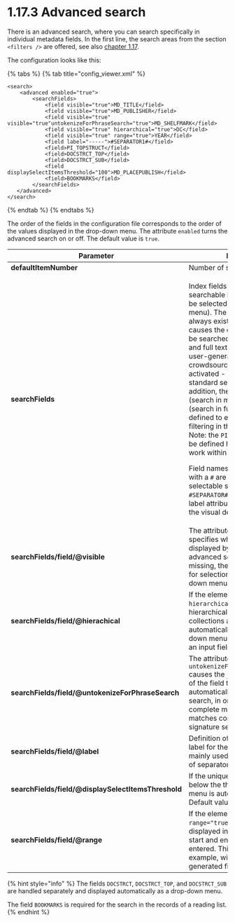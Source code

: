 # 1.17.3 Advanced search

There is an advanced search, where you can search specifically in individual metadata fields. In the first line, the search areas from the section `<filters />` are offered, see also [chapter 1.17](./).

The configuration looks like this:

{% tabs %}
{% tab title="config_viewer.xml" %}
```markup
<search>
    <advanced enabled="true">
        <searchFields>
            <field visible="true">MD_TITLE</field>
            <field visible="true">MD_PUBLISHER</field>
            <field visible="true" visible="true"untokenizeForPhraseSearch="true">MD_SHELFMARK</field>
            <field visible="true" hierarchical="true">DC</field>
            <field visible="true" range="true">YEAR</field>
            <field label="-----">#SEPARATOR1#</field>
            <field>PI_TOPSTRUCT</field>
            <field>DOCSTRCT_TOP</field>
            <field>DOCSTRCT_SUB</field>
            <field displaySelectItemsThreshold="100">MD_PLACEPUBLISH</field>
            <field>BOOKMARKS</field>
        </searchFields>
   </advanced>
</search>
```
{% endtab %}
{% endtabs %}

The order of the fields in the configuration file corresponds to the order of the values displayed in the drop-down menu. The attribute `enabled` turns the advanced search on or off. The default value is `true`.

| **Parameter**                                       | Description                                                                                                                                                                                                                                                                                                                                                                                                                                                                                                                                                                                                                                                                                                                                                                                                                                                                                                                          |
| --------------------------------------------------- | ------------------------------------------------------------------------------------------------------------------------------------------------------------------------------------------------------------------------------------------------------------------------------------------------------------------------------------------------------------------------------------------------------------------------------------------------------------------------------------------------------------------------------------------------------------------------------------------------------------------------------------------------------------------------------------------------------------------------------------------------------------------------------------------------------------------------------------------------------------------------------------------------------------------------------------ |
| **defaultItemNumber**                               | Number of search fields displayed                                                                                                                                                                                                                                                                                                                                                                                                                                                                                                                                                                                                                                                                                                                                                                                                                                                                                                    |
| **searchFields**                                    | <p>Index fields that should be searchable by the user (these can be selected from the drop-down menu). The selection <code>All fields</code> always exists. This selection causes the corresponding term to be searched through all metadata and full text fields (and also in user-generated content, if crowdsourcing module is activated - analogous to the standard search "in all data". In addition, the fields <code>DEFAULT</code> (search in metadata) and <code>FULLTEXT</code> (search in full texts) can be defined to enable corresponding filtering in the advanced search. Note: the <code>PI_TOPSTRUCT</code> field must be defined here for the search to work within a record.</p><p>Field names beginning and ending with a <code>#</code> are treated as non-selectable separators (e.g. <code>#SEPARATOR#</code>). In this case, the label attribute should be used for the visual design of the separator.</p> |
| **searchFields/field/@visible**                     | The attribute `visible="true"` specifies whether a field is displayed by default in the advanced search. If the attribute is missing, the field is only offered for selection within the drop-down menu.                                                                                                                                                                                                                                                                                                                                                                                                                                                                                                                                                                                                                                                                                                                             |
| **searchFields/field/@hierachical**                 | If the element has the attribute `hierarchical="true"`, a hierarchically sorted list of the collections available in the index is automatically displayed as a drop-down menu in this line instead of an input field.                                                                                                                                                                                                                                                                                                                                                                                                                                                                                                                                                                                                                                                                                                                |
| **searchFields/field/@untokenizeForPhraseSearch**   | The attribute `untokenizeForPhraseSearch="true"` causes the `_UNTOKENIZED` version of the field to be used automatically for the phrase search, in order to allow only complete matches and no matches contained (e.g. for a signature search).                                                                                                                                                                                                                                                                                                                                                                                                                                                                                                                                                                                                                                                                                      |
| **searchFields/field/@label**                       | Definition of an alternative display label for the search field. This is mainly used for the visual design of separators.                                                                                                                                                                                                                                                                                                                                                                                                                                                                                                                                                                                                                                                                                                                                                                                                            |
| **searchFields/field/@displaySelectItemsThreshold** | If the unique number of values is below the threshold, a drop-down menu is automatically offered. Default value is `50`                                                                                                                                                                                                                                                                                                                                                                                                                                                                                                                                                                                                                                                                                                                                                                                                              |
| **searchFields/field/@range**                       | If the element has the attribute `range="true"`, two input fields are displayed in the line in which a start and end value can be entered. This is useful, for example, with the automatically generated field `YEAR`.                                                                                                                                                                                                                                                                                                                                                                                                                                                                                                                                                                                                                                                                                                               |

{% hint style="info" %}
The fields `DOCSTRCT`, `DOCSTRCT_TOP`, and `DOCSTRCT_SUB` are handled separately and displayed automatically as a drop-down menu.

The field `BOOKMARKS` is required for the search in the records of a reading list.
{% endhint %}
